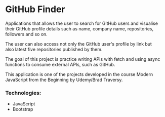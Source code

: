 # GitHub Finder

Applications that allows the user to search for GitHub users and visualise their GitHub profile details such as name, company name, repositories, followers and so on.

The user can also access not only the GitHub user's profile by link but also latest five repositories published by them.

The goal of this project is practice writing APIs with fetch and using async functions to consume external APIs, such as GitHub.

This application is one of the projects developed in the course Modern JavaScript from the Beginning by Udemy/Brad Traversy.

### Technologies:

- JavaScript
- Bootstrap
